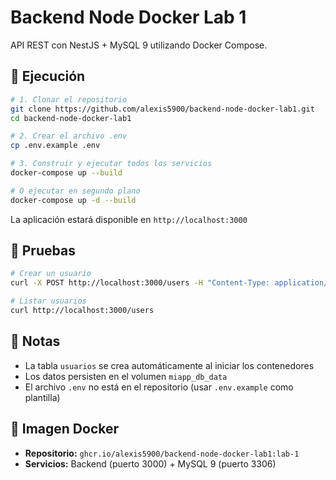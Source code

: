 # Backend Node Docker Lab 1

API REST con NestJS + MySQL 9 utilizando Docker Compose.

## 🚀 Ejecución

```bash
# 1. Clonar el repositorio
git clone https://github.com/alexis5900/backend-node-docker-lab1.git
cd backend-node-docker-lab1

# 2. Crear el archivo .env
cp .env.example .env

# 3. Construir y ejecutar todos los servicios
docker-compose up --build

# O ejecutar en segundo plano
docker-compose up -d --build
```

La aplicación estará disponible en `http://localhost:3000`

## 🧪 Pruebas

```bash
# Crear un usuario
curl -X POST http://localhost:3000/users -H "Content-Type: application/json" -d '{"nombre":"Carlos López","edad":28}'

# Listar usuarios
curl http://localhost:3000/users
```

## 📝 Notas

- La tabla `usuarios` se crea automáticamente al iniciar los contenedores
- Los datos persisten en el volumen `miapp_db_data`
- El archivo `.env` no está en el repositorio (usar `.env.example` como plantilla)

## 🐳 Imagen Docker

- **Repositorio:** `ghcr.io/alexis5900/backend-node-docker-lab1:lab-1`
- **Servicios:** Backend (puerto 3000) + MySQL 9 (puerto 3306)

